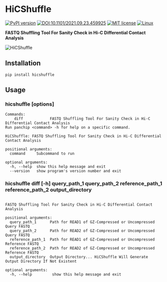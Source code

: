 # HiCShuffle

[![PyPI version](https://badge.fury.io/py/HiCShuffle.svg)](https://badge.fury.io/py/HiCShuffle)
[![DOI:10.1101/2021.09.23.459925](https://zenodo.org/badge/DOI/10.1101/2021.09.23.459925.svg)](https://doi.org/10.1101/2021.09.23.459925)
[![MIT license](https://img.shields.io/badge/License-MIT-blue.svg)](https://lbesson.mit-license.org/)
[![Linux](https://svgshare.com/i/Zhy.svg)](https://svgshare.com/i/Zhy.svg)

**FASTQ Shuffling Tool For Sanity Check in Hi-C Differential Contact Analysis**

![HiCShuffle](https://hanjun.group/wp-content/uploads/2022/02/Extended-Data-Figure-X-01.png)

## Installation
```shell
pip install hicshuffle
```

## Usage

### hicshuffle <command> [options]

```shell
Commands:
    diff            FASTQ Shuffling Tool For Sanity Check in Hi-C Differential Contact Analysis
Run panchip <command> -h for help on a specific command.

HiCShuffle: FASTQ Shuffling Tool For Sanity Check in Hi-C Differential Contact Analysis

positional arguments:
  command     Subcommand to run

optional arguments:
  -h, --help  show this help message and exit
  --version   show program's version number and exit
```

### hicshuffle diff [-h] query_path_1 query_path_2 reference_path_1 reference_path_2 output_directory

```shell

FASTQ Shuffling Tool For Sanity Check in Hi-C Differential Contact Analysis

positional arguments:
  query_path_1      Path for READ1 of GZ-Compressed or Uncompressed Query FASTQ
  query_path_2      Path for READ2 of GZ-Compressed or Uncompressed Query FASTQ
  reference_path_1  Path for READ1 of GZ-Compressed or Uncompressed Reference FASTQ
  reference_path_2  Path for READ2 of GZ-Compressed or Uncompressed Reference FASTQ
  output_directory  Output Directory... HiCShuffle Will Generate Output Directory If Not Existent

optional arguments:
  -h, --help         show this help message and exit
```
